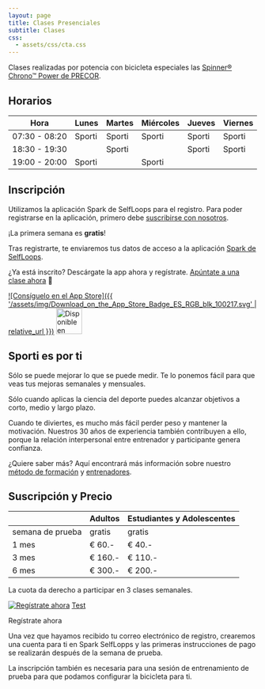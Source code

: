 ```yaml
---
layout: page
title: Clases Presenciales
subtitle: Clases
css:
  - assets/css/cta.css
---
```


Clases realizadas por potencia con bicicleta especiales las  [Spinner® Chrono™ Power de PRECOR](https://spinning.com/content/pdfs/owners-manual/chrono-power.pdf).

## Horarios

| Hora | Lunes | Martes | Miércoles | Jueves | Viernes |
|------|-------|--------|-----------|--------|---------|
| 07:30 - 08:20 | Sporti | Sporti | Sporti | Sporti | Sporti |
| 18:30 - 19:30 |  | Sporti |  | Sporti | Sporti |
| 19:00 - 20:00 | Sporti |  | Sporti |  |  |

## Inscripción

Utilizamos la aplicación Spark de SelfLoops para el registro. Para poder registrarse en la aplicación, primero debe [suscribirse con nosotros](#Precio).

¡La primera semana es **gratis**!

Tras registrarte, te enviaremos tus datos de acceso a la aplicación [Spark de SelfLoops](https://www.selfloops.com/accounts/login).

¿Ya está inscrito? Descárgate la app ahora y regístrate. [Apúntate a una clase ahora](https://www.selfloops.com/team/sportitheclub) 💪

[![Consíguelo en el App Store]({{ '/assets/img/Download_on_the_App_Store_Badge_ES_RGB_blk_100217.svg' | relative_url }})](https://apps.apple.com/us/app/selfloops-spark/id1282997660?platform=iphone)
<a href='https://play.google.com/store/apps/details?id=selfloops.com.sloopsgroupfitness&pcampaignid=pcampaignidMKT-Other-global-all-co-prtnr-py-PartBadge-Mar2515-1'><img alt='Disponible en Google Play' src='https://play.google.com/intl/en_us/badges/static/images/badges/es_badge_web_generic.png' height="52"/></a>


## Sporti es por ti

Sólo se puede mejorar lo que se puede medir. Te lo ponemos fácil para que veas tus mejoras semanales y mensuales.
 
Sólo cuando aplicas la ciencia del deporte puedes alcanzar objetivos a corto, medio y largo plazo.
 
Cuando te diviertes, es mucho más fácil perder peso y mantener la motivación. Nuestros 30 años de experiencia también contribuyen a ello, porque la relación interpersonal entre entrenador y participante genera confianza.

¿Quiere saber más? Aquí encontrará más información sobre nuestro [método de formación](https://sporti.fit/pages/about/#presenciales) y [entrenadores](https://sporti.fit/pages/trainers/).

<a name=Precio></a>

## Suscripción y Precio

|      | Adultos | Estudiantes y Adolescentes |
|------|-------|--------|
| semana de prueba | gratis | gratis |
| 1 mes | € 60.- | € 40.- |
| 3 mes | € 160.- | € 110.- |
| 6 mes | € 300.- | € 200.- |

La cuota da derecho a participar en 3 clases semanales.

[![Regístrate ahora](https://dabuttonfactory.com/button.png?t=Reg%C3%ADstrate+ahora&f=Open+Sans-Bold&ts=26&tc=fff&hp=45&vp=20&c=11&bgt=unicolored&bgc=8694ff)](mailto:shop@sporti.fit?subject=Suscripci%C3%B3n%3A%20Clases%20Presencialses%20de%20Sporti&body=Buenos%20d%C3%ADas%0A%0AMe%20gustar%C3%ADa%20inscribirme%20en%20las%20clases%20presenciales.%0A%0AEstos%20son%20los%20datos%20necesarios%20para%20mi%20inscripci%C3%B3n.%0A%0ANombre%3A%0AApodo*%3A%0AFecha%20de%20nacimiento%3A%20%0ASexo%3A%20%0ADirecci%C3%B3n%20completa%3A%20%0APeso%3A%20%0AFTP%20(Umbral%20de%20potencia%20funcional)*%3A%0AFrecuencia%20cardiaca%20en%20reposo*%3A%20%0AFrecuencia%20cardiaca%20m%C3%A1xima*%3A%20%0A%0A*%20si%20se%20dispone%0A%0A%0APor%20favor%2C%20env%C3%ADenme%20mis%20datos%20de%20acceso%20para%20inscribirme%20en%20una%20sesi%C3%B3n%20de%20formaci%C3%B3n%20de%20prueba.%0A%0AUn%20cordial%20saludo%0A%0A)
[Test](https://dabuttonfactory.com/button.png?t=Reg%C3%ADstrate+ahora&f=Open+Sans-Bold&ts=26&tc=fff&tshs=1&tshc=cc8400&hp=40&vp=20&c=round&bgt=unicolored&bgc=ffa500&shs=3&shc=cc8400&sho=s)
<div class=cta-button>Regístrate ahora</div>

Una vez que hayamos recibido tu correo electrónico de registro, crearemos una cuenta para ti en Spark SelfLopps y las primeras instrucciones de pago se realizarán después de la semana de prueba.

La inscripción también es necesaria para una sesión de entrenamiento de prueba para que podamos configurar la bicicleta para ti.